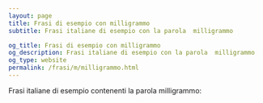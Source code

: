 ```yaml
---
layout: page
title: Frasi di esempio con milligrammo 
subtitle: Frasi italiane di esempio con la parola  milligrammo

og_title: Frasi di esempio con milligrammo 
og_description: Frasi italiane di esempio con la parola  milligrammo
og_type: website
permalink: /frasi/m/milligrammo.html
---
```


Frasi italiane di esempio contenenti la parola milligrammo:


